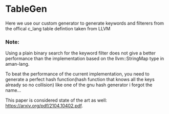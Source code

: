 # TableGen 

Here we use our custom generator to generate keywords and filterers from the offical c_lang table defintion taken from LLVM


### Note:
Using a plain binary search for the keyword filter does not give a better performance than the implementation based on the llvm::StringMap type in aman-lang. 

To beat the performance of the current implementation, you need to generate a perfect hash function(hash function that knows all the keys already so no collision) like one of the gnu hash generator i forgot the name...

This paper is considered state of the art as well: https://arxiv.org/pdf/2104.10402.pdf.